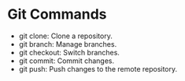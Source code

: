 # Git Commands
 - git clone: Clone a repository.
 - git branch: Manage branches.
 - git checkout: Switch branches.
 - git commit: Commit changes.
 - git push: Push changes to the remote repository.
